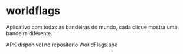 # worldflags

Aplicativo com todas as bandeiras do mundo, cada clique mostra uma bandeira diferente.

APK disponivel no repositorio WorldFlags.apk

